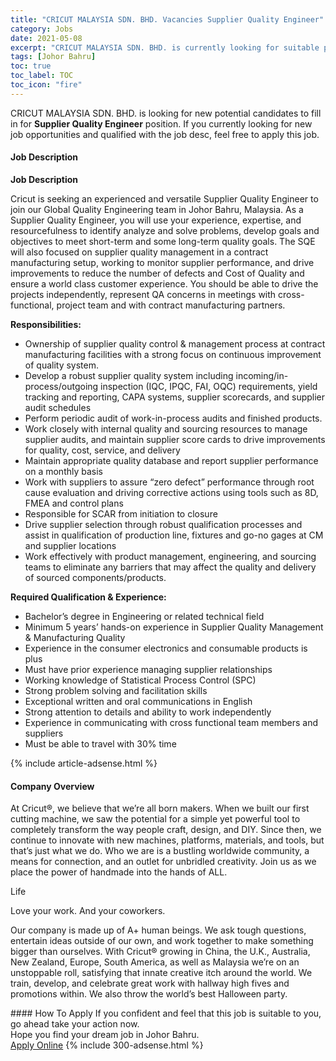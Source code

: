 ```yaml
---
title: "CRICUT MALAYSIA SDN. BHD. Vacancies Supplier Quality Engineer" 
category: Jobs 
date: 2021-05-08 
excerpt: "CRICUT MALAYSIA SDN. BHD. is currently looking for suitable person to fill in the Supplier Quality Engineer which based in Johor Bahru" 
tags: [Johor Bahru] 
toc: true 
toc_label: TOC 
toc_icon: "fire" 
--- 
```


<p>CRICUT MALAYSIA SDN. BHD. is looking for new potential candidates to fill in for <b>Supplier Quality Engineer</b> position. If you currently looking for new job opportunities and qualified with the job desc, feel free to apply this job.
</p><div><div><h4>Job Description</h4></div><div><div><span><div><p><strong>Job Description</strong></p><p>Cricut is seeking an experienced and versatile Supplier Quality Engineer to join our Global Quality Engineering team in Johor Bahru, Malaysia. As a Supplier Quality Engineer, you will use your experience, expertise, and resourcefulness to identify analyze and solve problems, develop goals and objectives to meet short-term and some long-term quality goals. The SQE will also focused on supplier quality management in a contract manufacturing setup, working to monitor supplier performance, and drive improvements to reduce the number of defects and Cost of Quality and ensure a world class customer experience. You should be able to drive the projects independently, represent QA concerns in meetings with cross-functional, project team and with contract manufacturing partners.</p><p><strong>Responsibilities:</strong></p><ul><li>Ownership of supplier quality control &amp; management process at contract manufacturing facilities with a strong focus on continuous improvement of quality system.</li><li>Develop a robust supplier quality system including incoming/in-process/outgoing inspection (IQC, IPQC, FAI, OQC) requirements, yield tracking and reporting, CAPA systems, supplier scorecards, and supplier audit schedules</li><li>Perform periodic audit of work-in-process audits and finished products.</li><li>Work closely with internal quality and sourcing resources to manage supplier audits, and maintain supplier score cards to drive improvements for quality, cost, service, and delivery</li><li>Maintain appropriate quality database and report supplier performance on a monthly basis</li><li>Work with suppliers to assure &#8220;zero defect&#8221; performance through root cause evaluation and driving corrective actions using tools such as 8D, FMEA and control plans</li><li>Responsible for SCAR from initiation to closure</li><li>Drive supplier selection through robust qualification processes and assist in qualification of production line, fixtures and go-no gages at CM and supplier locations</li><li>Work effectively with product management, engineering, and sourcing teams to eliminate any barriers that may affect the quality and delivery of sourced components/products.</li></ul><p><strong>Required Qualification &amp; Experience:</strong></p><ul><li>Bachelor&#8217;s degree in Engineering or related technical field</li><li>Minimum 5 years&#8217; hands-on experience in Supplier Quality Management &amp; Manufacturing Quality</li><li>Experience in the consumer electronics and consumable products is plus</li><li>Must have prior experience managing supplier relationships</li><li>Working knowledge of Statistical Process Control (SPC)</li><li>Strong problem solving and facilitation skills</li><li>Exceptional written and oral communications in English</li><li>Strong attention to details and ability to work independently</li><li>Experience in communicating with cross functional team members and suppliers</li><li>Must be able to travel with 30% time</li></ul></div></span></div></div></div> 
{% include article-adsense.html %} 
<div><div><h4>Company Overview</h4></div><div><div><span><div><p>At Cricut&#174;, we believe that we&#8217;re all born makers. When we built our first cutting machine, we saw the potential for a simple yet powerful tool to completely transform the way people craft, design, and DIY. Since then, we continue to innovate with new machines, platforms, materials, and tools, but that&#8217;s just what we do. Who we are is a bustling worldwide community, a means for connection, and an outlet for unbridled creativity. Join us as we place the power of handmade into the hands of ALL.</p><p>Life</p><p>Love your work. And your coworkers.</p><p>Our company is made up of A+ human beings. We ask tough questions, entertain ideas outside of our own, and work together to make something bigger than ourselves. With Cricut&#174; growing in China, the U.K., Australia, New Zealand, Europe, South America, as well as Malaysia we&#8217;re on an unstoppable roll, satisfying that innate creative itch around the world. We train, develop, and celebrate great work with hallway high fives and promotions within. We also throw the world&#8217;s best Halloween party.</p></div></span></div></div></div> 
#### How To Apply 
If you confident and feel that this job is suitable to you, go ahead take your action now. <br/> 
Hope you find your dream job in Johor Bahru. <br/> 
<a href="https://www.jobstreet.com.my/en/job/supplier-quality-engineer-4560897?jobId=jobstreet-my-job-4560897&" class="btn btn--info" target="_blank" rel="nofollow noopenner">Apply Online</a> 
{% include 300-adsense.html %} 